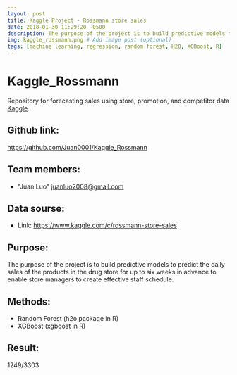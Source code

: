 ```yaml
---
layout: post
title: Kaggle Project - Rossmann store sales
date: 2018-01-30 11:29:20 -0500
description: The purpose of the project is to build predictive models to predict the daily sales of the products in the drug store for up to six weeks in advance to enable store managers to create effective staff schedule.
img: kaggle_rossmann.png # Add image post (optional)
tags: [machine learning, regression, random forest, H2O, XGBoost, R]
---
```


# Kaggle_Rossmann
Repository for forecasting sales using store, promotion, and competitor data [Kaggle](www.kaggle.com).

## Github link:
<https://github.com/Juan0001/Kaggle_Rossmann>

## Team members:
- "Juan Luo" juanluo2008@gmail.com

## Data sourse:
- Link: <https://www.kaggle.com/c/rossmann-store-sales>

## Purpose:
The purpose of the project is to build predictive models to predict the daily sales of the products in the drug store for up to six weeks in advance to enable store managers to create effective staff schedule.

## Methods:
- Random Forest (h2o package in R)
- XGBoost (xgboost in R)

## Result:
1249/3303
